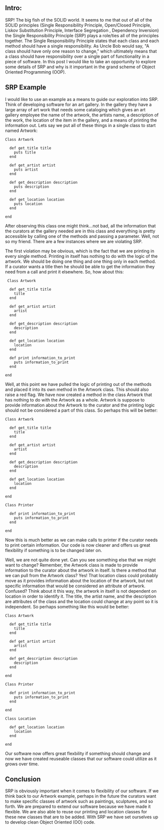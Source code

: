 <h2> Intro: </h2>
SRP! The big fish of the SOLID world. It seems to me that out of all of the SOLID principles (Single Responsibility Principle, Open/Closed Principle, Liskov Substitution Principle, Interface Segregation , Dependency Inversion) the Single Responsibility Principle (SRP) plays a role/ties all of the principles together. The Single Responsibility Principle states that each class and each method should have a single responsibility. As Uncle Bob would say, "A class should have only one reason to change," which ultimately means that a class should have responsibility over a single part of functionality in a piece of software. In this post I would like to take an opportunity to explore some details of SRP and why is it important in the grand scheme of Object Oriented Programming (OOP).

<h2> SRP Example </h2>
I would like to use an example as a means to guide our exploration into SRP. Think of developing software for an art gallery. In the gallery they have a large array of art work that needs some cataloging which gives an art gallery employee the name of the artwork, the artists name, a description of the work, the location of the item in the gallery, and a means of printing the information out. Lets say we put all of these things in a single class to start named Artwork:

    Class Artwork

      def get_title title
        puts title
      end

      def get_artist artist
        puts artist
      end

      def get_description description
        puts description
      end

      def get_location location
        puts location
      end

    end

After observing this class one might think...not bad, all the information that the curators at the gallery needed are in this class and everything is pretty accessible by calling one of the methods and passing a parameter. Well, not so my friend. There are a few instances where we are violating SRP.

The first violation may be obvious, which is the fact that we are printing in every single method. Printing in itself has nothing to do with the logic of the artwork. We should be doing one thing and one thing only in each method. If a curator wants a title then he should be able to get the information they need from a call and print it elsewhere. So, how about this:

     Class Artwork

      def get_title title
        title
      end

      def get_artist artist
        artist
      end

      def get_description description
        description
      end

      def get_location location
        location
      end

      def print information_to_print
        puts information_to_print
      end

    end

Well, at this point we have pulled the logic of printing out of the methods and placed it into its own method in the Artwork class. This should also raise a red flag. We have now created a method in the class Artwork that has nothing to do with the Artwork as a whole. Artwork is suppose to provide information about the Artwork to the curator and the printing logic should not be considered a part of this class. So perhaps this will be better:

    Class Artwork

      def get_title title
        title
      end

      def get_artist artist
        artist
      end

      def get_description description
        description
      end

      def get_location location
        location
      end

    end

    Class Printer

      def print information_to_print
        puts information_to_print
      end

    end

Now this is much better as we can make calls to printer if the curator needs to print certain information. Our code is now cleaner and offers us great flexibility if something is to be changed later on. 

Well, we are not quite done yet. Can you see something else that we might want to change? Remember, the Artwork class is made to provide information to the curator about the artwork in itself. Is there a method that we can pull from the Artwork class? Yes! That location class could probably move as it provides information about the location of the artwork, but not specific information that would be considered an attribute of artwork. Confused? Think about it this way, the artwork in itself is not dependent on location in order to identify it. The title, the artist name, and the description are attributes of the class and the location could change at any point so it is independent. So perhaps something like this would be better:

    Class Artwork

      def get_title title
        title
      end

      def get_artist artist
        artist
      end

      def get_description description
        description
      end

    end

    Class Printer

      def print information_to_print
        puts information_to_print
      end

    end

    Class Location

      def get_location location
        location
      end

    end

Our software now offers great flexbility if something should change and now we have created reuseable classes that our software could utilize as it grows over time.

<h2> Conclusion </h2>
SRP is obviously important when it comes to flexibility of our software. If we think back to our Artwork example, perhaps in the future the curators want to make specific classes of artwork such as paintings, sculptures, and so forth. We are prepared to extend our software because we have made it flexible. We are also able to reuse our printing and location classes for these new classes that are to be added. With SRP we have set ourselves up to develop clean Object Oriented (OO) code.


